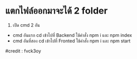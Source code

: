 # แตกไฟล์ออกมาจะได้ 2 folder 
1. เปิด cmd 2 อัน 
- cmd อันแรก cd เข้าไปที่ Backend ใช้คำสั่ง npm i และ npm index
- cmd อันที่สอง cd เข้าไปที่ Fronted ใช้คำสั่ง npm i และ npm start

#credit : fvck3oy